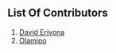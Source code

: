 ## List Of Contributors

1. [David Erivona](https://github.com/rivondave)
2. [Olamipo](https://github.com/olamipodgeek)

